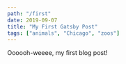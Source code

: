 ```yaml
---
path: "/first"
date: 2019-09-07
title: "My First Gatsby Post"
tags: ["animals", "Chicago", "zoos"]
---
```


Oooooh-weeee, my first blog post!